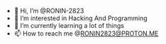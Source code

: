 - 👋 Hi, I’m @RONIN-2823
- 👀 I’m interested in Hacking And Programming
- 🌱 I’m currently learning a lot of things
- 📫 How to reach me @RONIN2823@PROTON.ME

<!---
RONIN-2823/RONIN-2823 is a ✨ special ✨ repository because its `README.md` (this file) appears on your GitHub profile.
You can click the Preview link to take a look at your changes.
--->
